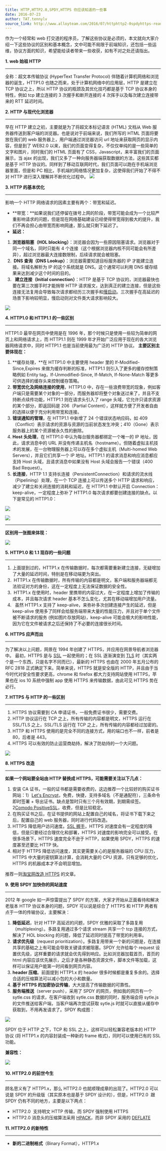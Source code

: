 ```yaml
---
title: HTTP,HTTP2.0,SPDY,HTTPS 你应该知道的一些事
date: 2016-07-23
author: TAT.tennylv
source_link: http://www.alloyteam.com/2016/07/httphttp2-0spdyhttps-reading-this-is-enough/
---
```


<!-- {% raw %} - for jekyll -->

作为一个经常和 web 打交道的程序员，了解这些协议是必须的，本文就向大家介绍一下这些协议的区别和基本概念，文中可能不局限于前端知识，还包括一些运维，协议方面的知识，希望能给读者带来一些收获，如有不对之处还请指出。

**1. web 始祖 HTTP**  

* * *

全称：超文本传输协议 (HyperText Transfer Protocol) 伴随着计算机网络和浏览器的诞生，HTTP1.0 也随之而来，处于计算机网络中的应用层，HTTP 是建立在 TCP 协议之上，所以 HTTP 协议的瓶颈及其优化技巧都是基于 TCP 协议本身的特性，例如 tcp 建立连接的 3 次握手和断开连接的 4 次挥手以及每次建立连接带来的 RTT 延迟时间。

**2. HTTP 与现代化浏览器**  

* * *

早在 HTTP 建立之初，主要就是为了将超文本标记语言 (HTML) 文档从 Web 服务器传送到客户端的浏览器。也是说对于前端来说，我们所写的 HTML 页面将要放在我们的 web 服务器上，用户端通过浏览器访问 url 地址来获取网页的显示内容，但是到了 WEB2.0 以来，我们的页面变得复杂，不仅仅单纯的是一些简单的文字和图片，同时我们的 HTML 页面有了 CSS，Javascript，来丰富我们的页面展示，当 ajax 的出现，我们又多了一种向服务器端获取数据的方法，这些其实都是基于 HTTP 协议的。同样到了移动互联网时代，我们页面可以跑在手机端浏览器里面，但是和 PC 相比，手机端的网络情况更加复杂，这使得我们开始了不得不对 HTTP 进行深入理解并不断优化过程中。 ![](http://tenny.qiniudn.com/timeline.png)

**3. HTTP 的基本优化**  

* * *

影响一个 HTTP 网络请求的因素主要有两个：带宽和延迟。

-   **带宽：**如果说我们还停留在拨号上网的阶段，带宽可能会成为一个比较严重影响请求的问题，但是现在网络基础建设已经使得带宽得到极大的提升，我们不再会担心由带宽而影响网速，那么就只剩下延迟了。
-   **延迟：**

1.  **浏览器阻塞（HOL blocking）**：浏览器会因为一些原因阻塞请求。浏览器对于同一个域名，同时只能有 4 个连接（这个根据浏览器内核不同可能会有所差异），超过浏览器最大连接数限制，后续请求就会被阻塞。
2.   **DNS 查询（DNS Lookup）**：浏览器需要知道目标服务器的 IP 才能建立连接。将域名解析为 IP 的这个系统就是 DNS。这个通常可以利用 DNS 缓存结果来达到减少这个时间的目的。
3.    **建立连接（Initial connection）**：HTTP 是基于 TCP 协议的，浏览器最快也要在第三次握手时才能捎带 HTTP 请求报文，达到真正的建立连接，但是这些连接无法复用会导致每次请求都经历三次握手和[慢启动](http://en.wikipedia.org/wiki/Slow-start)。三次握手在高延迟的场景下影响较明显，慢启动则对文件类大请求影响较大。

![](http://tenny.qiniudn.com/3woshou.png)

**4. HTTP1.0 和 HTTP1.1 的一些区别**  

* * *

HTTP1.0 最早在网页中使用是在 1996 年，那个时候只是使用一些较为简单的网页上和网络请求上，而 HTTP1.1 则在 1999 年才开始广泛应用于现在的各大浏览器网络请求中，同时 HTTP1.1 也是当前使用最为广泛的 HTTP 协议。 **主要区别主要体现在：**

1.  **缓存处理，**在 HTTP1.0 中主要使用 header 里的 If-Modified-Since,Expires 来做为缓存判断的标准，HTTP1.1 则引入了更多的缓存控制策略例如 Entity tag，If-Unmodified-Since, If-Match, If-None-Match 等更多可供选择的缓存头来控制缓存策略。
2.  **带宽优化及网络连接的使用**，HTTP1.0 中，存在一些浪费带宽的现象，例如客户端只是需要某个对象的一部分，而服务器却将整个对象送过来了，并且不支持断点续传功能，HTTP1.1 则在请求头引入了 range 头域，它允许只请求资源的某个部分，即返回码是 206（Partial Content），这样就方便了开发者自由的选择以便于充分利用带宽和连接。
3.  **错误通知的管理**，在 HTTP1.1 中新增了 24 个错误状态响应码，如 409（Conflict）表示请求的资源与资源的当前状态发生冲突；410（Gone）表示服务器上的某个资源被永久性的删除。
4.  **Host 头处理**，在 HTTP1.0 中认为每台服务器都绑定一个唯一的 IP 地址，因此，请求消息中的 URL 并没有传递主机名（hostname）。但随着虚拟主机技术的发展，在一台物理服务器上可以存在多个虚拟主机（Multi-homed Web Servers），并且它们共享一个 IP 地址。HTTP1.1 的请求消息和响应消息都应支持 Host 头域，且请求消息中如果没有 Host 头域会报告一个错误（400 Bad Request）。
5.  **长连接**，HTTP 1.1 支持长连接（PersistentConnection）和请求的流水线（Pipelining）处理，在一个 TCP 连接上可以传送多个 HTTP 请求和响应，减少了建立和关闭连接的消耗和延迟，在 HTTP1.1 中默认开启 Connection： keep-alive，一定程度上弥补了 HTTP1.0 每次请求都要创建连接的缺点。以下是常见的 HTTP1.0：

![](http://tenny.qiniudn.com/host1.png)

![](http://tenny.qiniudn.com/http11.png)  

* * *

**区别用一张图来体现：**

![](http://tenny.qiniudn.com/DIF12.png)

**5. HTTP1.0 和 1.1 现存的一些问题**  

* * *

1.  上面提到过的，HTTP1.x 在传输数据时，每次都需要重新建立连接，无疑增加了大量的延迟时间，特别是在移动端更为突出。
2.   HTTP1.x 在传输数据时，所有传输的内容都是明文，客户端和服务器端都无法验证对方的身份，这在一定程度上无法保证数据的安全性。
3.   HTTP1.x 在使用时，header 里携带的内容过大，在一定程度上增加了传输的成本，并且每次请求 header 基本不怎么变化，尤其在移动端增加用户流量。
4.    虽然 HTTP1.x 支持了 keep-alive，来弥补多次创建连接产生的延迟，但是 keep-alive 使用多了同样会给服务端带来大量的性能压力，并且对于单个文件被不断请求的服务 (例如图片存放网站)，keep-alive 可能会极大的影响性能，因为它在文件被请求之后还保持了不必要的连接很长时间。

**6. HTTPS 应声而出**  

* * *

为了解决以上问题，网景在 1994 年创建了 HTTPS，并应用在网景导航者浏览器中。 最初，HTTPS 是与 [SSL](https://zh.wikipedia.org/wiki/%E5%82%B3%E8%BC%B8%E5%B1%A4%E5%AE%89%E5%85%A8%E5%8D%94%E8%AD%B0) 一起使用的；在 SSL 逐渐演变到 [TLS](https://zh.wikipedia.org/wiki/%E5%82%B3%E8%BC%B8%E5%B1%A4%E5%AE%89%E5%85%A8%E5%8D%94%E8%AD%B0#TLS_1.0) 时（其实两个是一个东西，只是名字不同而已），最新的 HTTPS 也由在 2000 年五月公布的 RFC 2818 正式确定下来。简单来说，HTTPS 就是安全版的 HTTP，并且由于当今时代对安全性要求更高，chrome 和 firefox 都大力支持网站使用 HTTPS，苹果也在 ios 10 系统中强制 app 使用 HTTPS 来传输数据，由此可见 HTTPS 势在必行。  

**7. HTTPS 与 HTTP 的一些区别**  

* * *

1.  HTTPS 协议需要到 CA 申请证书，一般免费证书很少，需要交费。
2.  HTTP 协议运行在 TCP 之上，所有传输的内容都是明文，HTTPS 运行在 SSL/TLS 之上，SSL/TLS 运行在 TCP 之上，所有传输的内容都经过加密的。
3.  HTTP 和 HTTPS 使用的是完全不同的连接方式，用的端口也不一样，前者是 80，后者是 443。
4.  HTTPS 可以有效的防止运营商劫持，解决了防劫持的一个大问题。

![](http://tenny.qiniudn.com/HTTPQUBIE2.png)

**8. HTTPS 改造**  

* * *

**如果一个网站要全站由 HTTP 替换成 HTTPS，可能需要关注以下几点：**

1.  安装 CA 证书，一般的证书都是需要收费的，这边推荐一个比较好的购买证书网站：1）[Let's Encrypt](https://www.google.com.hk/url?sa=t&rct=j&q=&esrc=s&source=web&cd=1&ved=0ahUKEwiR-aqIuonOAhVEJJQKHRUyB9kQFggcMAA&url=%68%74%74%70%73%3a%2f%2f%6c%65%74%73%65%6e%63%72%79%70%74%2e%6f%72%67%2f&usg=AFQjCNHLSK55fO3YLnyT_sYlhlFMyyILjg)，免费，快捷，支持多域名（不是通配符），三条命令即时签署 + 导出证书。缺点是暂时只有三个月有效期，到期需续签。2[Comodo PositiveSSL](http://www.googleadservices.com/pagead/aclk?sa=L&ai=DChcSEwiw__OzuonOAhWXl70KHckjAFwYABAA&ohost=www.google.cn&cid=CAASJORoai_i-_0j0yr7GaclkrgOrZjgeqXX5_EFZU_1oxVUunWc5A&sig=AOD64_2e98s_eLbDZ4LOE0bxIwoqy8RZ6g&q=&ved=0ahUKEwim1_GzuonOAhVLHZQKHf--BB4Q0QwIGg&adurl=)，收费，但是比较稳定。
2.  在购买证书之后，在证书提供的网站上配置自己的域名，将证书下载下来之后，配置自己的 web 服务器，同时进行代码改造。
3.  HTTPS 降低用户访问速度。[SSL 握手](http://www.ruanyifeng.com/blog/2014/02/ssl_tls.html)，HTTPS 对速度会有一定程度的降低，但是只要经过合理优化和部署，HTTPS 对速度的影响完全可以接受。在很多场景下，HTTPS 速度完全不逊于 HTTP，如果使用 SPDY，HTTPS 的速度甚至还要比 HTTP 快。
4.  相对于 HTTPS 降低访问速度，其实更需要关心的是服务器端的 CPU 压力，HTTPS 中大量的密钥算法计算，会消耗大量的 CPU 资源，只有足够的优化，HTTPS 的机器成本才不会明显增加。

推荐一则[淘宝网改造 HTTPS](http://velocity.oreilly.com.cn/2015/ppts/lizhenyu.pdf) 的文章。  

**9. 使用 SPDY 加快你的网站速度**  

* * *

2012 年 google 如一声惊雷提出了 SPDY 的方案，大家才开始从正面看待和解决老版本 HTTP 协议本身的问题，SPDY 可以说是综合了 HTTPS 和 HTTP 两者有点于一体的传输协议，主要解决：

1.  **降低延迟**，针对 HTTP 高延迟的问题，SPDY 优雅的采取了多路复用（multiplexing）。多路复用通过多个请求 stream 共享一个 tcp 连接的方式，解决了 HOL blocking 的问题，降低了延迟同时提高了带宽的利用率。
2.  **请求优先级**（request prioritization）。多路复用带来一个新的问题是，在连接共享的基础之上有可能会导致关键请求被阻塞。SPDY 允许给每个 request 设置优先级，这样重要的请求就会优先得到响应。比如浏览器加载首页，首页的 html 内容应该优先展示，之后才是各种静态资源文件，脚本文件等加载，这样可以保证用户能第一时间看到网页内容。
3.  **header 压缩**。前面提到 HTTP1.x 的 header 很多时候都是重复多余的。选择合适的压缩算法可以减小包的大小和数量。
4.  **基于 HTTPS 的加密协议传输**，大大提高了传输数据的可靠性。
5.  **服务端推送**（server push），采用了 SPDY 的网页，例如我的网页有一个 sytle.css 的请求，在客户端收到 sytle.css 数据的同时，服务端会将 sytle.js 的文件推送给客户端，当客户端再次尝试获取 sytle.js 时就可以直接从缓存中获取到，不用再发请求了。SPDY 构成图：

![](http://tenny.qiniudn.com/SPDY.png)

SPDY 位于 HTTP 之下，TCP 和 SSL 之上，这样可以轻松兼容老版本的 HTTP 协议 (将 HTTP1.x 的内容封装成一种新的 frame 格式)，同时可以使用已有的 SSL 功能。

**兼容性：**

![](http://tenny.qiniudn.com/sodyuse.png)  

**10. HTTP2.0 的前世今生**  

* * *

顾名思义有了 HTTP1.x，那么 HTTP2.0 也就顺理成章的出现了。HTTP2.0 可以说是 SPDY 的升级版（其实原本也是基于 SPDY 设计的），但是，HTTP2.0  跟 SPDY 仍有不同的地方，主要是以下两点：

-   HTTP2.0  支持明文 HTTP 传输，而 SPDY 强制使用 HTTPS
-   HTTP2.0 消息头的压缩算法采用 [HPACK](http://http2.github.io/http2-spec/compression.html)，而非 SPDY 采用的 [DEFLATE](http://zh.wikipedia.org/wiki/DEFLATE)

**11. HTTP2.0 的新特性**  

* * *

-   **新的二进制格式**（Binary Format），HTTP1.x


<!-- {% endraw %} - for jekyll -->